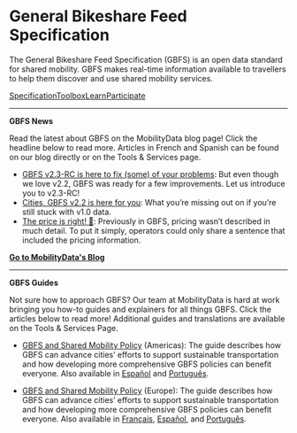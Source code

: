# General Bikeshare Feed Specification

The General Bikeshare Feed Specification (GBFS) is an open data standard for shared mobility. GBFS makes real-time information available to travellers to help them discover and use shared mobility services.

<div class="landing-page">
    <a class="button" href="specification">Specification</a><a class="button" href="toolbox">Toolbox</a><a class="button" href="learn">Learn</a><a class="button" href="participate">Participate</a>
</div>

<hr>

**GBFS News**

Read the latest about GBFS on the MobilityData blog page! Click the headline below to read more. Articles in French and Spanish can be found on our blog directly or on the Tools & Services page. 

- [GBFS v2.3-RC is here to fix (some) of your problems](https://mobilitydata.org/gbfs-v2-3-rc-is-here-to-fix-some-of-your-problems/): But even though we love v2.2, GBFS was ready for a few improvements. Let us introduce you to v2.3-RC!
- [Cities, GBFS v2.2 is here for you](https://mobilitydata.org/cities-gbfs-v2-2-is-here-for-you/): What you’re missing out on if you’re still stuck with v1.0 data.
- [The price is right! 💸](https://mobilitydata.org/the-price-is-right-%F0%9F%92%B8/): Previously in GBFS, pricing wasn’t described in much detail. To put it simply, operators could only share a sentence that included the pricing information.

[**Go to MobilityData's Blog**](https://mobilitydata.org/news/)

<hr>

**GBFS Guides**

Not sure how to approach GBFS? Our team at MobilityData is hard at work bringing you how-to guides and explainers for all things GBFS. Click the articles below to read more! Additional guides and translations are available on the Tools & Services Page.

- [GBFS and Shared Mobility Policy](https://mobilitydata.org/gbfs-and-shared-mobility-data-policy/) (Americas): The guide describes how GBFS can advance cities’ efforts to support sustainable transportation and how developing more comprehensive GBFS policies can benefit everyone. Also available in [Español](https://mobilitydata.org/gbfs-y-politica-de-datos-de-movilidad-compartida/) and [Português](https://mobilitydata.org/gbfs-e-politica-de-dados-de-mobilidade-compartilhada/).


- [GBFS and Shared Mobility Policy](https://mobilitydata.org/gbfs-and-shared-mobility-data-policy-in-europe/) (Europe): The guide describes how GBFS can advance cities’ efforts to support sustainable transportation and how developing more comprehensive GBFS policies can benefit everyone. Also available in [Français](https://mobilitydata.org/gbfs-et-les-donnees-de-mobilite-partagee-des-politiques-publiques-au-service-des-villes-europeennes/), [Español](https://mobilitydata.org/gbfs-y-politica-de-datos-de-movilidad-compartida-2/), and [Português](https://mobilitydata.org/gbfs-e-politica-de-dados-de-mobilidade-compartilhada-2/). 


